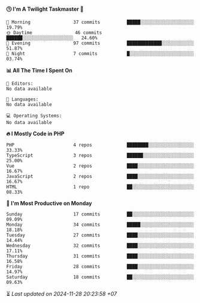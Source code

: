 <!--START_SECTION:readme-stats-->
**🕒 I'm A Twilight Taskmaster 🌆**

```text
🌅 Morning                37 commits          █████░░░░░░░░░░░░░░░░░░░░   19.79%
🌞 Daytime                46 commits          ██████░░░░░░░░░░░░░░░░░░░   24.60%
🌆 Evening                97 commits          █████████████░░░░░░░░░░░░   51.87%
🌙 Night                  7 commits           █░░░░░░░░░░░░░░░░░░░░░░░░   03.74%
```

**📊 All The Time I Spent On**

```text
📝 Editors:
No data available

💬 Languages:
No data available

💻 Operating Systems:
No data available
```

**🔥 I Mostly Code in PHP**

```text
PHP                      4 repos             ████████░░░░░░░░░░░░░░░░░   33.33%
TypeScript               3 repos             ██████░░░░░░░░░░░░░░░░░░░   25.00%
Vue                      2 repos             ████░░░░░░░░░░░░░░░░░░░░░   16.67%
JavaScript               2 repos             ████░░░░░░░░░░░░░░░░░░░░░   16.67%
HTML                     1 repo              ██░░░░░░░░░░░░░░░░░░░░░░░   08.33%
```

**📅 I'm Most Productive on Monday**

```text
Sunday                   17 commits          ██░░░░░░░░░░░░░░░░░░░░░░░   09.09%
Monday                   34 commits          █████░░░░░░░░░░░░░░░░░░░░   18.18%
Tuesday                  27 commits          ████░░░░░░░░░░░░░░░░░░░░░   14.44%
Wednesday                32 commits          ████░░░░░░░░░░░░░░░░░░░░░   17.11%
Thursday                 31 commits          ████░░░░░░░░░░░░░░░░░░░░░   16.58%
Friday                   28 commits          ████░░░░░░░░░░░░░░░░░░░░░   14.97%
Saturday                 18 commits          ██░░░░░░░░░░░░░░░░░░░░░░░   09.63%
```



⏳ *Last updated on 2024-11-28 20:23:58 +07*
<!--END_SECTION:readme-stats-->